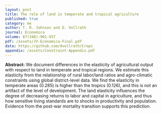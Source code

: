 ```yaml
---
layout: post
title: The role of land in temperate and tropical agriculture
published: true
category: me
author: T. R. Johnson and D. Vollrath
journal: Economica
volume: 87(348):901-937
pdf: /assets/JV-Economica-Final.pdf
data: https://github.com/dvollrath/Crops
appendix: /assets/Constraint-Appendix.pdf
---
```


**Abstract:** We document differences in the elasticity of agricultural output with respect to land in temperate and tropical regions. We estimate this elasticity from the relationship of rural labor/land ratios and agro-climatic constraints using global district-level data. We find the elasticity in temperate areas (0.285) is higher than the tropics (0.126), and this is not an artifact of the level of development. The land elasticity influences the degree of decreasing returns to labor and capital in agriculture, and thus how sensitive living standards are to shocks in productivity and population. Evidence from the post-war mortality transition supports this prediction.
